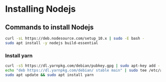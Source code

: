 # Installing Nodejs

## Commands to install Nodejs

```sh
curl -sL https://deb.nodesource.com/setup_10.x | sudo -E bash -
sudo apt install -y nodejs build-essential
```

### Install yarn

```sh
curl -sS https://dl.yarnpkg.com/debian/pubkey.gpg | sudo apt-key add -
echo "deb https://dl.yarnpkg.com/debian/ stable main" | sudo tee /etc/apt/sources.list.d/yarn.list
sudo apt update && sudo apt install yarn
```